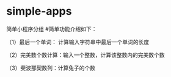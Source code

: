 # simple-apps
简单小程序分组
#简单功能介绍如下：

（1）最后一个单词： 计算输入字符串中最后一个单词的长度

（2）完美数个数计算：输入一个整数，计算该整数内的完美数个数

（3）斐波那契数列：计算兔子的个数
